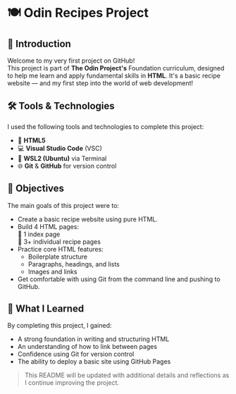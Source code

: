 # 🍽️ Odin Recipes Project

## 👋 Introduction

Welcome to my very first project on GitHub!  
This project is part of **The Odin Project's** Foundation curriculum, designed to help me learn and apply fundamental skills in **HTML**. It's a basic recipe website — and my first step into the world of web development!


## 🛠 Tools & Technologies

I used the following tools and technologies to complete this project:

- 🧱 **HTML5**
- 💻 **Visual Studio Code** (VSC)
- 🐧 **WSL2 (Ubuntu)** via Terminal
- 🌐 **Git** & **GitHub** for version control


## 🎯 Objectives

The main goals of this project were to:

- Create a basic recipe website using pure HTML.
- Build 4 HTML pages:  
  📄 1 index page  
  🍜 3+ individual recipe pages  
- Practice core HTML features:
  - Boilerplate structure
  - Paragraphs, headings, and lists
  - Images and links
- Get comfortable with using Git from the command line and pushing to GitHub.


## 🚀 What I Learned

By completing this project, I gained:

- A strong foundation in writing and structuring HTML
- An understanding of how to link between pages
- Confidence using Git for version control
- The ability to deploy a basic site using GitHub Pages


> This README will be updated with additional details and reflections as I continue improving the project.
